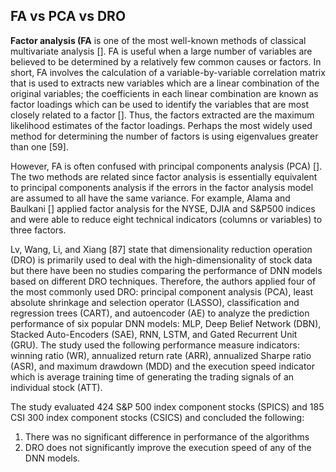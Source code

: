 ## FA vs PCA vs DRO

**Factor analysis (FA** is one of the most well-known methods of classical multivariate analysis []. FA is useful when a large number of variables are believed to be determined by a relatively few common causes or factors. In short, FA involves the calculation of a variable-by-variable correlation matrix that is used to extracts new variables which are a linear combination of the original variables; the coefficients in each linear combination are known as factor loadings which can be used to identify the variables that are most closely related to a factor []. Thus, the factors extracted are the maximum likelihood estimates of the factor loadings. Perhaps the most widely used method for determining the number of factors is using eigenvalues greater than one [59].

However, FA is often confused with principal components analysis (PCA) []. The two methods are related since factor analysis is essentially equivalent to principal components analysis if the errors in the factor analysis model are assumed to all have the same variance. For example, Alama and Baulkani [] applied factor analysis for the NYSE, DJIA and S&P500 indices and were able to reduce eight technical indicators (columns or variables) to three factors. 

Lv, Wang, Li, and Xiang [87] state that dimensionality reduction operation (DRO) is primarily used to deal with the high-dimensionality of stock data but there have been no studies comparing the performance of DNN models based on different DRO techniques. Therefore, the authors applied four of the most commonly used DRO:  principal component analysis (PCA), least absolute shrinkage and selection operator (LASSO), classification and regression trees (CART), and autoencoder (AE) to analyze the prediction performance of six popular DNN models: MLP, Deep Belief Network (DBN), Stacked Auto-Encoders (SAE), RNN, LSTM, and Gated Recurrent Unit (GRU). The study used the following performance measure indicators: winning ratio (WR), annualized return rate (ARR), annualized Sharpe ratio (ASR), and maximum drawdown (MDD) and the execution speed indicator which is average training time of generating the trading signals of an individual stock (ATT). 

The study evaluated 424 S&P 500 index component stocks (SPICS) and 185 CSI 300 index component stocks (CSICS) and concluded the following:

1. There was no significant difference in performance of the algorithms 
2. DRO does not significantly improve the execution speed of any of the DNN models.


